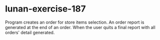 # lunan-exercise-187
Program creates an order for store items selection. An order report is generated at the end of an order. When the user quits a final report with all orders' detail generated.
